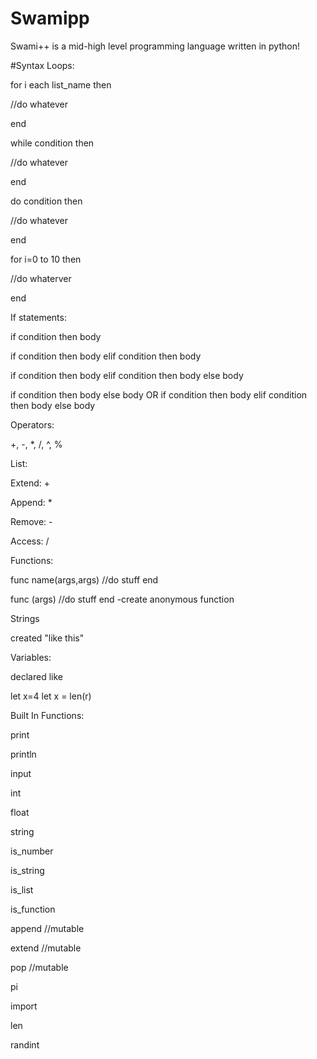 # Swamipp
 Swami++ is a mid-high level programming language written in python!
 
 #Syntax
 Loops:
 
 for i each list_name then
 
 //do whatever
 
 end
 
 while condition then
 
//do whatever

end

do condition then

//do whatever

end

for i=0 to 10 then

//do whaterver

end

If statements:

if condition then body

if condition then body elif condition then body

if condition then body elif condition then body else body

if condition then body else body
OR
if condition then
body
elif condition then 
body
else
body

Operators:

+, -, *, /, ^, %

List:

Extend: +

Append: *

Remove: -

Access: /

Functions:

func name(args,args)
//do stuff
end

func (args)
//do stuff
end -create anonymous function

Strings

created "like this"

Variables:

declared like

let x=4
let x = len(r)

Built In Functions:

print

println

input

int

float

string

is_number

is_string

is_list

is_function

append //mutable

extend //mutable

pop //mutable

pi

import

len

randint
